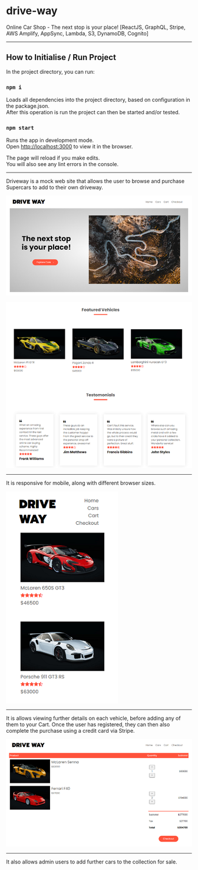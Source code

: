 # drive-way
Online Car Shop - The next stop is your place! [ReactJS, GraphQL, Stripe, AWS Amplify, AppSync, Lambda, S3, DynamoDB, Cognito]

***

## How to Initialise / Run Project

In the project directory, you can run:

### `npm i`

Loads all dependencies into the project directory, based on configuration in the package.json.<br />
After this operation is run the project can then be started and/or tested.

### `npm start`

Runs the app in development mode.<br />
Open [http://localhost:3000](http://localhost:3000) to view it in the browser.

The page will reload if you make edits.<br />
You will also see any lint errors in the console.

***

Driveway is a mock web site that allows the user to browse and purchase Supercars to add to their own driveway.

![Driveway - Home Screen 1 - Screenshot](./public/drive-way_1_small.png)

![Driveway - Home Screen 2 - Screenshot](./public/drive-way_2_small.png)


***

It is responsive for mobile, along with different browser sizes.

![Driveway - Car List - Screenshot](./public/drive-way_3_small.png)


***

It is allows viewing further details on each vehicle, before adding any of them to your Cart. Once the user has registered, they can then also complete the purchase using a credit card via Stripe.

![Driveway - Cart - Screenshot](./public/drive-way_4_small.png)


***

It also allows admin users to add further cars to the collection for sale.